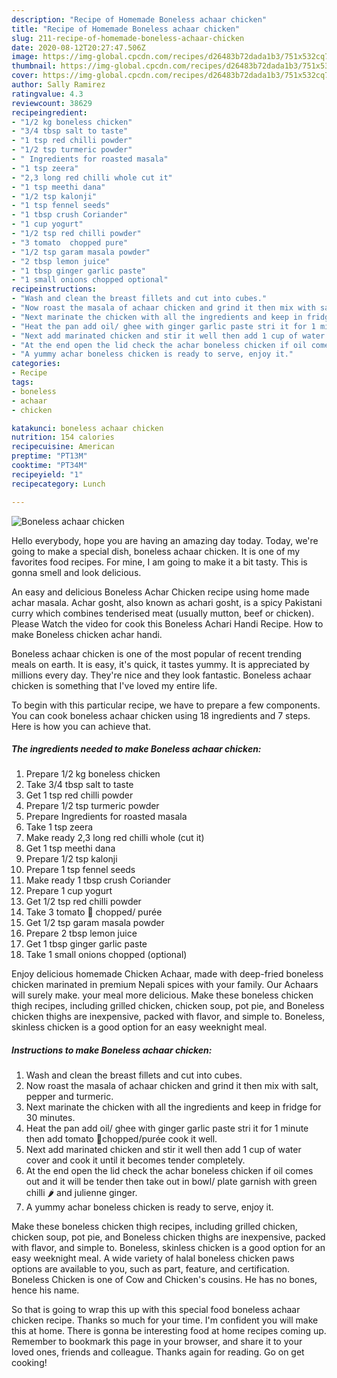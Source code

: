 ```yaml
---
description: "Recipe of Homemade Boneless achaar chicken"
title: "Recipe of Homemade Boneless achaar chicken"
slug: 211-recipe-of-homemade-boneless-achaar-chicken
date: 2020-08-12T20:27:47.506Z
image: https://img-global.cpcdn.com/recipes/d26483b72dada1b3/751x532cq70/boneless-achaar-chicken-recipe-main-photo.jpg
thumbnail: https://img-global.cpcdn.com/recipes/d26483b72dada1b3/751x532cq70/boneless-achaar-chicken-recipe-main-photo.jpg
cover: https://img-global.cpcdn.com/recipes/d26483b72dada1b3/751x532cq70/boneless-achaar-chicken-recipe-main-photo.jpg
author: Sally Ramirez
ratingvalue: 4.3
reviewcount: 38629
recipeingredient:
- "1/2 kg boneless chicken"
- "3/4 tbsp salt to taste"
- "1 tsp red chilli powder"
- "1/2 tsp turmeric powder"
- " Ingredients for roasted masala"
- "1 tsp zeera"
- "2,3 long red chilli whole cut it"
- "1 tsp meethi dana"
- "1/2 tsp kalonji"
- "1 tsp fennel seeds"
- "1 tbsp crush Coriander"
- "1 cup yogurt"
- "1/2 tsp red chilli powder"
- "3 tomato  chopped pure"
- "1/2 tsp garam masala powder"
- "2 tbsp lemon juice"
- "1 tbsp ginger garlic paste"
- "1 small onions chopped optional"
recipeinstructions:
- "Wash and clean the breast fillets and cut into cubes."
- "Now roast the masala of achaar chicken and grind it then mix with salt, pepper and turmeric."
- "Next marinate the chicken with all the ingredients and keep in fridge for 30 minutes."
- "Heat the pan add oil/ ghee with ginger garlic paste stri it for 1 minute then add tomato 🍅chopped/purée cook it well."
- "Next add marinated chicken and stir it well then add 1 cup of water cover and cook it until it becomes tender completely."
- "At the end open the lid check the achar boneless chicken if oil comes out and it will be tender then take out in bowl/ plate garnish with green chilli 🌶 and julienne ginger."
- "A yummy achar boneless chicken is ready to serve, enjoy it."
categories:
- Recipe
tags:
- boneless
- achaar
- chicken

katakunci: boneless achaar chicken 
nutrition: 154 calories
recipecuisine: American
preptime: "PT13M"
cooktime: "PT34M"
recipeyield: "1"
recipecategory: Lunch

---
```



![Boneless achaar chicken](https://img-global.cpcdn.com/recipes/d26483b72dada1b3/751x532cq70/boneless-achaar-chicken-recipe-main-photo.jpg)

Hello everybody, hope you are having an amazing day today. Today, we're going to make a special dish, boneless achaar chicken. It is one of my favorites food recipes. For mine, I am going to make it a bit tasty. This is gonna smell and look delicious.

An easy and delicious Boneless Achar Chicken recipe using home made achar masala. Achar gosht, also known as achari gosht, is a spicy Pakistani curry which combines tenderised meat (usually mutton, beef or chicken). Please Watch the video for cook this Boneless Achari Handi Recipe. How to make Boneless chicken achar handi.

Boneless achaar chicken is one of the most popular of recent trending meals on earth. It is easy, it's quick, it tastes yummy. It is appreciated by millions every day. They're nice and they look fantastic. Boneless achaar chicken is something that I've loved my entire life.


To begin with this particular recipe, we have to prepare a few components. You can cook boneless achaar chicken using 18 ingredients and 7 steps. Here is how you can achieve that.

<!--inarticleads1-->

##### The ingredients needed to make Boneless achaar chicken:

1. Prepare 1/2 kg boneless chicken
1. Take 3/4 tbsp salt to taste
1. Get 1 tsp red chilli powder
1. Prepare 1/2 tsp turmeric powder
1. Prepare  Ingredients for roasted masala
1. Take 1 tsp zeera
1. Make ready 2,3 long red chilli whole (cut it)
1. Get 1 tsp meethi dana
1. Prepare 1/2 tsp kalonji
1. Prepare 1 tsp fennel seeds
1. Make ready 1 tbsp crush Coriander
1. Prepare 1 cup yogurt
1. Get 1/2 tsp red chilli powder
1. Take 3 tomato 🍅 chopped/ purée
1. Get 1/2 tsp garam masala powder
1. Prepare 2 tbsp lemon juice
1. Get 1 tbsp ginger garlic paste
1. Take 1 small onions chopped (optional)


Enjoy delicious homemade Chicken Achaar, made with deep-fried boneless chicken marinated in premium Nepali spices with your family. Our Achaars will surely make. your meal more delicious. Make these boneless chicken thigh recipes, including grilled chicken, chicken soup, pot pie, and Boneless chicken thighs are inexpensive, packed with flavor, and simple to. Boneless, skinless chicken is a good option for an easy weeknight meal. 

<!--inarticleads2-->

##### Instructions to make Boneless achaar chicken:

1. Wash and clean the breast fillets and cut into cubes.
1. Now roast the masala of achaar chicken and grind it then mix with salt, pepper and turmeric.
1. Next marinate the chicken with all the ingredients and keep in fridge for 30 minutes.
1. Heat the pan add oil/ ghee with ginger garlic paste stri it for 1 minute then add tomato 🍅chopped/purée cook it well.
1. Next add marinated chicken and stir it well then add 1 cup of water cover and cook it until it becomes tender completely.
1. At the end open the lid check the achar boneless chicken if oil comes out and it will be tender then take out in bowl/ plate garnish with green chilli 🌶 and julienne ginger.
1. A yummy achar boneless chicken is ready to serve, enjoy it.


Make these boneless chicken thigh recipes, including grilled chicken, chicken soup, pot pie, and Boneless chicken thighs are inexpensive, packed with flavor, and simple to. Boneless, skinless chicken is a good option for an easy weeknight meal. A wide variety of halal boneless chicken paws options are available to you, such as part, feature, and certification. Boneless Chicken is one of Cow and Chicken&#39;s cousins. He has no bones, hence his name. 

So that is going to wrap this up with this special food boneless achaar chicken recipe. Thanks so much for your time. I'm confident you will make this at home. There is gonna be interesting food at home recipes coming up. Remember to bookmark this page in your browser, and share it to your loved ones, friends and colleague. Thanks again for reading. Go on get cooking!
